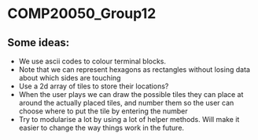 # COMP20050_Group12
## Some ideas:
- We use ascii codes to colour terminal blocks.
- Note that we can represent hexagons as rectangles
without losing data about which sides are touching
- Use a 2d array of tiles to store their locations?
- When the user plays we can draw the possible tiles
they can place at around the actually placed tiles,
and number them so the user can choose where to put
the tile by entering the number
- Try to modularise a lot by using a lot of helper
methods.  Will make it easier to change the way things
work in the future.

